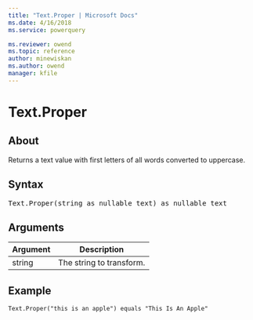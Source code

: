 ```yaml
---
title: "Text.Proper | Microsoft Docs"
ms.date: 4/16/2018
ms.service: powerquery

ms.reviewer: owend
ms.topic: reference
author: minewiskan
ms.author: owend
manager: kfile
---
```

# Text.Proper

  
## About  
Returns a text value with first letters of all words converted to uppercase.  
  
## Syntax

<pre>
Text.Proper(string as nullable text) as nullable text  
</pre> 
  
## Arguments  
  
|Argument|Description|  
|------------|---------------|  
|string|The string to transform.|  
  
## Example  
  
```powerquery-m  
Text.Proper("this is an apple") equals "This Is An Apple"  
```  
